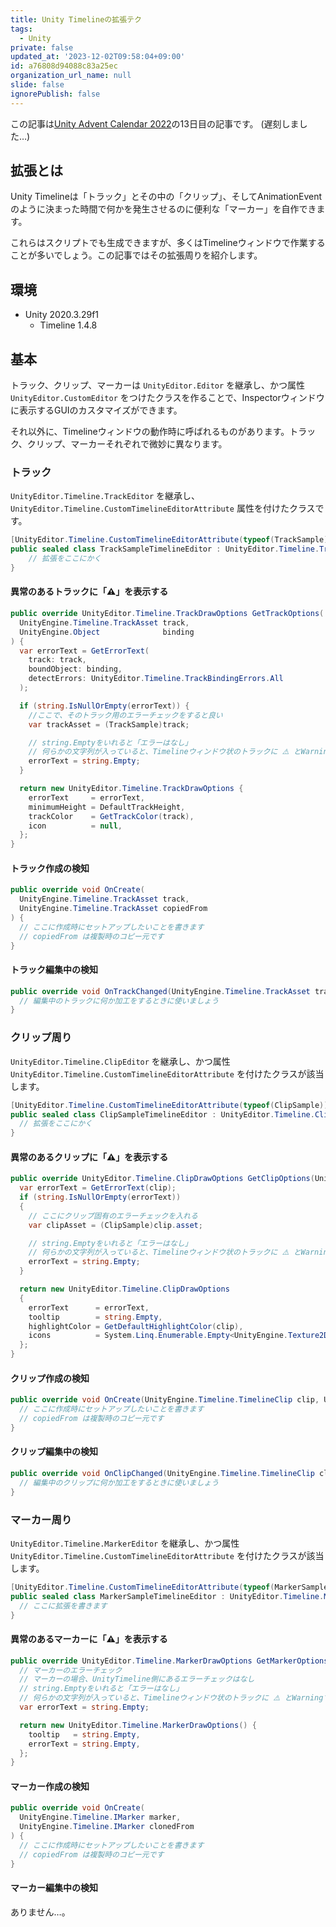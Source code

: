```yaml
---
title: Unity Timelineの拡張テク
tags:
  - Unity
private: false
updated_at: '2023-12-02T09:58:04+09:00'
id: a76808d94088c83a25ec
organization_url_name: null
slide: false
ignorePublish: false
---
```

この記事は[Unity Advent Calendar 2022](https://qiita.com/advent-calendar/2022/unity)の13日目の記事です。
(遅刻しました…)


## 拡張とは

Unity Timelineは「トラック」とその中の「クリップ」、そしてAnimationEventのように決まった時間で何かを発生させるのに便利な「マーカー」を自作できます。

これらはスクリプトでも生成できますが、多くはTimelineウィンドウで作業することが多いでしょう。この記事ではその拡張周りを紹介します。

## 環境

- Unity 2020.3.29f1
    - Timeline 1.4.8


## 基本

トラック、クリップ、マーカーは `UnityEditor.Editor` を継承し、かつ属性 `UnityEditor.CustomEditor` をつけたクラスを作ることで、Inspectorウィンドウに表示するGUIのカスタマイズができます。

それ以外に、Timelineウィンドウの動作時に呼ばれるものがあります。トラック、クリップ、マーカーそれぞれで微妙に異なります。



### トラック
`UnityEditor.Timeline.TrackEditor` を継承し、
`UnityEditor.Timeline.CustomTimelineEditorAttribute` 属性を付けたクラスです。

```csharp
[UnityEditor.Timeline.CustomTimelineEditorAttribute(typeof(TrackSample))]
public sealed class TrackSampleTimelineEditor : UnityEditor.Timeline.TrackEditor {
    // 拡張をここにかく
}
```

#### 異常のあるトラックに「⚠️」を表示する
```csharp
public override UnityEditor.Timeline.TrackDrawOptions GetTrackOptions(
  UnityEngine.Timeline.TrackAsset track,
  UnityEngine.Object              binding
) {
  var errorText = GetErrorText(
    track: track,
    boundObject: binding,
    detectErrors: UnityEditor.Timeline.TrackBindingErrors.All
  );

  if (string.IsNullOrEmpty(errorText)) {
    //ここで、そのトラック用のエラーチェックをすると良い
    var trackAsset = (TrackSample)track;

    // string.Emptyをいれると「エラーはなし」
    // 何らかの文字列が入っていると、Timelineウィンドウ状のトラックに ⚠️ とWarningで表示されます
    errorText = string.Empty;
  }

  return new UnityEditor.Timeline.TrackDrawOptions {
    errorText     = errorText,
    minimumHeight = DefaultTrackHeight,
    trackColor    = GetTrackColor(track),
    icon          = null,
  };
}
```

#### トラック作成の検知
```csharp
public override void OnCreate(
  UnityEngine.Timeline.TrackAsset track,
  UnityEngine.Timeline.TrackAsset copiedFrom
) {
  // ここに作成時にセットアップしたいことを書きます
  // copiedFrom は複製時のコピー元です
}
```

#### トラック編集中の検知
```csharp
public override void OnTrackChanged(UnityEngine.Timeline.TrackAsset track) {
  // 編集中のトラックに何か加工をするときに使いましょう
}
```



### クリップ周り
`UnityEditor.Timeline.ClipEditor` を継承し、かつ属性`UnityEditor.Timeline.CustomTimelineEditorAttribute` を付けたクラスが該当します。
```csharp
[UnityEditor.Timeline.CustomTimelineEditorAttribute(typeof(ClipSample))]
public sealed class ClipSampleTimelineEditor : UnityEditor.Timeline.ClipEditor {
  // 拡張をここにかく
}
```
#### 異常のあるクリップに「⚠️」を表示する
```csharp
public override UnityEditor.Timeline.ClipDrawOptions GetClipOptions(UnityEngine.Timeline.TimelineClip clip) {
  var errorText = GetErrorText(clip);
  if (string.IsNullOrEmpty(errorText))
  {
    // ここにクリップ固有のエラーチェックを入れる
    var clipAsset = (ClipSample)clip.asset;

    // string.Emptyをいれると「エラーはなし」
    // 何らかの文字列が入っていると、Timelineウィンドウ状のトラックに ⚠️ とWarningで表示されます
    errorText = string.Empty;
  }

  return new UnityEditor.Timeline.ClipDrawOptions
  {
    errorText      = errorText,
    tooltip        = string.Empty,
    highlightColor = GetDefaultHighlightColor(clip),
    icons          = System.Linq.Enumerable.Empty<UnityEngine.Texture2D>(),
  };
}
```

#### クリップ作成の検知
```csharp
public override void OnCreate(UnityEngine.Timeline.TimelineClip clip, UnityEngine.Timeline.TrackAsset track, UnityEngine.Timeline.TimelineClip clonedFrom) {
  // ここに作成時にセットアップしたいことを書きます
  // copiedFrom は複製時のコピー元です
}
```

#### クリップ編集中の検知
```csharp
public override void OnClipChanged(UnityEngine.Timeline.TimelineClip clip) {
  // 編集中のクリップに何か加工をするときに使いましょう
}
```


### マーカー周り
`UnityEditor.Timeline.MarkerEditor` を継承し、かつ属性 `UnityEditor.Timeline.CustomTimelineEditorAttribute` を付けたクラスが該当します。
```csharp
[UnityEditor.Timeline.CustomTimelineEditorAttribute(typeof(MarkerSample))]
public sealed class MarkerSampleTimelineEditor : UnityEditor.Timeline.MarkerEditor {
  // ここに拡張を書きます
}
```


#### 異常のあるマーカーに「⚠️」を表示する
```csharp
public override UnityEditor.Timeline.MarkerDrawOptions GetMarkerOptions(UnityEngine.Timeline.IMarker marker) {
  // マーカーのエラーチェック
  // マーカーの場合、UnityTimeline側にあるエラーチェックはなし
  // string.Emptyをいれると「エラーはなし」
  // 何らかの文字列が入っていると、Timelineウィンドウ状のトラックに ⚠️ とWarningで表示されます
  var errorText = string.Empty;

  return new UnityEditor.Timeline.MarkerDrawOptions() {
    tooltip   = string.Empty,
    errorText = string.Empty,
  };
}

```

#### マーカー作成の検知
```csharp
public override void OnCreate(
  UnityEngine.Timeline.IMarker marker,
  UnityEngine.Timeline.IMarker clonedFrom
) {
  // ここに作成時にセットアップしたいことを書きます
  // copiedFrom は複製時のコピー元です
}
```

#### マーカー編集中の検知
ありません…。

